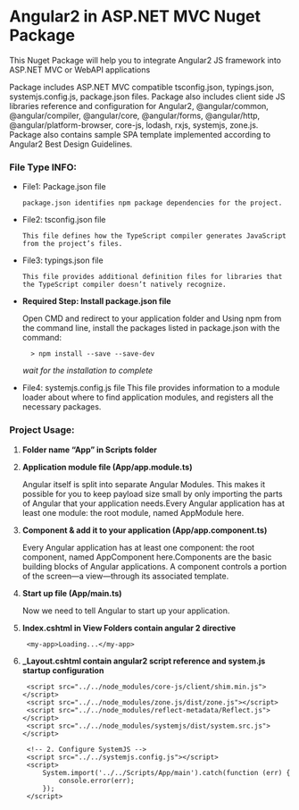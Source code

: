 # Angular2 in ASP.NET MVC Nuget Package
This Nuget Package will help you to integrate Angular2 JS framework into ASP.NET MVC or WebAPI applications

Package includes ASP.NET MVC compatible tsconfig.json, typings.json, systemjs.config.js, package.json files. Package also includes client side JS libraries reference and configuration for Angular2, @angular/common, @angular/compiler, @angular/core, @angular/forms, @angular/http, @angular/platform-browser, core-js, lodash, rxjs, systemjs, zone.js. Package also contains sample SPA template implemented according to Angular2 Best Design Guidelines.

### File Type INFO:

* File1: Package.json file

	  package.json identifies npm package dependencies for the project.

* File2: tsconfig.json file

	  This file defines how the TypeScript compiler generates JavaScript from the project’s files.

* File3: typings.json file

	  This file provides additional definition files for libraries that the TypeScript compiler doesn’t natively recognize.

* __Required Step: Install package.json file__
	  
    Open CMD and redirect to your application folder and Using npm from the command line, install the packages listed in package.json with the command:

	    > npm install --save --save-dev

	*wait for the installation to complete*
	
* File4: systemjs.config.js file
	  This file provides information to a module loader about where to find application modules, and registers all the necessary packages.

### Project Usage:
 
1. **Folder name “App” in Scripts folder**

2. **Application module file (App/app.module.ts)**

	  Angular itself is split into separate Angular Modules. This makes it possible for you to keep payload size small by only importing the parts of Angular that your application needs.Every Angular application has at least one module: the root module, named AppModule here.

3. **Component & add it to your application (App/app.component.ts)**

	  Every Angular application has at least one component: the root component, named AppComponent here.Components are the basic building blocks of Angular applications. A component controls a portion of the screen—a view—through its associated template.

4. **Start up file (App/main.ts)**

	  Now we need to tell Angular to start up your application.

5. **Index.cshtml in View Folders contain angular 2 directive**

	    <my-app>Loading...</my-app>

6. **_Layout.cshtml contain angular2 script reference and system.js startup configuration**

        <script src="../../node_modules/core-js/client/shim.min.js"></script>
        <script src="../../node_modules/zone.js/dist/zone.js"></script>
        <script src="../../node_modules/reflect-metadata/Reflect.js"></script>
        <script src="../../node_modules/systemjs/dist/system.src.js"></script>

        <!-- 2. Configure SystemJS -->
        <script src="../../systemjs.config.js"></script>
        <script>
            System.import('../../Scripts/App/main').catch(function (err) {
                console.error(err);
            });
        </script>

